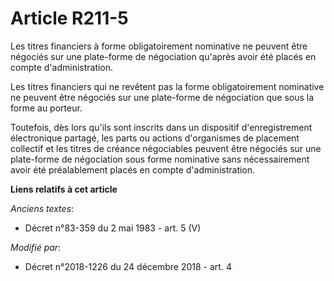 # Article R211-5

Les titres financiers à forme obligatoirement nominative ne peuvent être négociés sur une plate-forme de négociation qu'après
avoir été placés en compte d'administration.

Les titres financiers qui ne revêtent pas la forme obligatoirement nominative ne peuvent être négociés sur une plate-forme de
négociation que sous la forme au porteur.

Toutefois, dès lors qu'ils sont inscrits dans un dispositif d'enregistrement électronique partagé, les parts ou actions
d'organismes de placement collectif et les titres de créance négociables peuvent être négociés sur une plate-forme de
négociation sous forme nominative sans nécessairement avoir été préalablement placés en compte d'administration.

**Liens relatifs à cet article**

_Anciens textes_:

  - Décret n°83-359 du 2 mai 1983 - art. 5 (V)

_Modifié par_:

  - Décret n°2018-1226 du 24 décembre 2018 - art. 4
